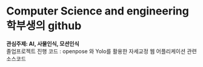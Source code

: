 # Computer Science and engineering 학부생의 github

<b> 관심주제: AI, 사물인식, 모션인식 </b>
<br> 졸업프로젝트 진행 코드 : openpose 와 Yolo를 활용한 자세교정 웹 어플리케이션 관련 소스코드<br>

